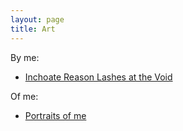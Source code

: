 ```yaml
---
layout: page
title: Art
---
```


By me:

- [Inchoate Reason Lashes at the Void](inchoate-reason-lashes-at-the-void/)

Of me:

- [Portraits of me](portraits/)
